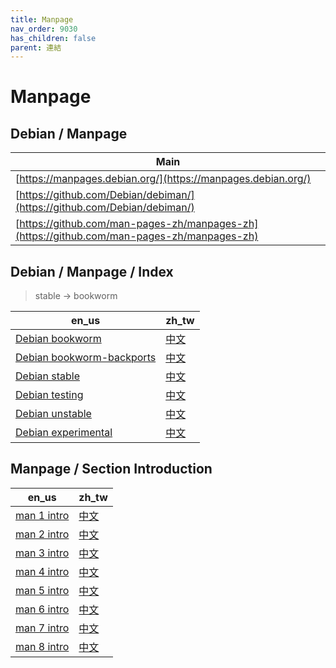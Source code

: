 ```yaml
---
title: Manpage
nav_order: 9030
has_children: false
parent: 連結
---
```



# Manpage


## Debian / Manpage

| Main |
| --- |
| [https://manpages.debian.org/](https://manpages.debian.org/) |
| [https://github.com/Debian/debiman/](https://github.com/Debian/debiman/) |
| [https://github.com/man-pages-zh/manpages-zh](https://github.com/man-pages-zh/manpages-zh)


## Debian / Manpage / Index

> stable -> bookworm

| en_us | zh_tw |
| --- | --- |
| [Debian bookworm](https://manpages.debian.org/contents-bookworm.html) | [中文](https://manpages.debian.org/bookworm/manpages-zh/index.html) |
| [Debian bookworm-backports](https://manpages.debian.org/contents-bookworm-backports.html) | [中文](https://manpages.debian.org/bookworm-backports/manpages-zh/index.html) |
| [Debian stable](https://manpages.debian.org/contents-stable.html) | [中文](https://manpages.debian.org/stable/manpages-zh/index.html)
| [Debian testing](https://manpages.debian.org/contents-testing.html) | [中文](https://manpages.debian.org/testing/manpages-zh/index.html) |
| [Debian unstable](https://manpages.debian.org/contents-unstable.html) | [中文](https://manpages.debian.org/unstable/manpages-zh/index.html) |
| [Debian experimental](https://manpages.debian.org/contents-experimental.html) | [中文](https://manpages.debian.org/experimental/manpages-zh/index.html) |


## Manpage / Section Introduction

| en_us | zh_tw |
| --- | --- |
| [man 1 intro](https://manpages.debian.org/stable/manpages/intro.1.en.html) | [中文](https://manpages.debian.org/stable/manpages-zh/intro.1.zh_TW.html) |
| [man 2 intro](https://manpages.debian.org/stable/manpages/intro.2.en.html) | [中文](https://manpages.debian.org/stable/manpages-zh/intro.2.zh_TW.html) |
| [man 3 intro](https://manpages.debian.org/stable/manpages/intro.3.en.html) | [中文](https://manpages.debian.org/stable/manpages-zh/intro.3.zh_TW.html) |
| [man 4 intro](https://manpages.debian.org/stable/manpages/intro.4.en.html) | [中文](https://manpages.debian.org/stable/manpages-zh/intro.4.zh_TW.html) |
| [man 5 intro](https://manpages.debian.org/stable/manpages/intro.5.en.html) | [中文](https://manpages.debian.org/stable/manpages-zh/intro.5.zh_TW.html) |
| [man 6 intro](https://manpages.debian.org/stable/manpages/intro.6.en.html) | [中文](https://manpages.debian.org/stable/manpages-zh/intro.6.zh_TW.html) |
| [man 7 intro](https://manpages.debian.org/stable/manpages/intro.7.en.html) | [中文](https://manpages.debian.org/stable/manpages-zh/intro.7.zh_TW.html) |
| [man 8 intro](https://manpages.debian.org/stable/manpages/intro.8.en.html) | [中文](https://manpages.debian.org/stable/manpages-zh/intro.8.zh_TW.html) |

